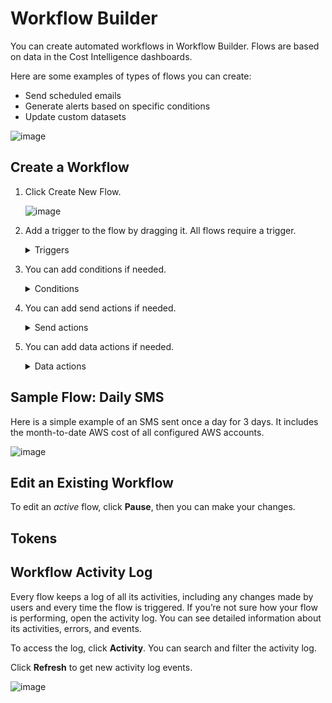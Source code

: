 # Workflow Builder
You can create automated workflows in Workflow Builder. Flows are based on data in the Cost Intelligence dashboards.

Here are some examples of types of flows you can create:
* Send scheduled emails
* Generate alerts based on specific conditions
* Update custom datasets

![image](https://github.com/spotinst/help/assets/167069628/b733cc21-b45f-4d0e-aa17-93dbd7961bf3)


## Create a Workflow
1. Click Create New Flow.

   ![image](https://github.com/spotinst/help/assets/167069628/f7736d90-90f8-475f-a4dc-631dd1ce44df)
   
3. Add a trigger to the flow by dragging it. All flows require a trigger.
    <details>
     <summary markdown="span">Triggers</summary>
      
    * **Scheduling**: the flow starts according to a set date and time, and can be set to repeat.
    * **Records Added**: the flow runs as soon as new data is received. For example, the flow starts when a new record is added to a data source, or each time a record is added by a data load process.
    * **Records Updated**: the flow starts whenever information changes in an existing dataset or a record is updated by a data load process.
    * **Webhook**: the flow is triggered from an external source using a URL. Selecting this trigger automatically generates a unique URL for the flow you are building. Click **Copy** to use this URL in your external application that triggers the flow. You can require authentication for the URL.
      > **Note**: Once a flow is saved, you cannot update this URL.

      ![image](https://github.com/spotinst/help/assets/167069628/8050da83-1ec1-47ba-94d3-c0a4f61ca6c6)

   </details>

4. You can add conditions if needed.

    <details>
     <summary markdown="span">Conditions</summary>

      Conditions can be added to any trigger to control when the trigger causes the flow to run. For example, you can add a condition to a <i>Records Added trigger</i> to define scenarios that must be met before the trigger runs. Another option is to add a condition to a <i>Scheduling</i> trigger, such as to send an alert if a metric is outside preset bounds. 

      Conditions can also be added to branch options of action components. For example, you can add a condition to the <i>One Record Found</i> branch option of a <i>Search Records</i> component to check the details of the record.

      To add a condition, drag the <i>If</i> condition and drop it below the trigger or action. Define the conditions that need to be met.

      ![image](https://github.com/spotinst/help/assets/167069628/17fcd69e-15f0-4aac-b501-cb70cd6bbc3b)

      Any actions you drag below the condition run when the condition is met. Actions dragged below the Else run when the condition is not met. For example:

      **If**

      * <i>If Field</i> allows you to specify a field that triggers the action.
      * <i>If Metric</i> allows you to specify a metric threshold that triggers the action.

      **And – Or**

     <i>And - Or</i> must be used with an <i>If</i> statement. Drag the <i>And - Or</i> into an existing <i>If</i> condition.
   
   </details>

5. You can add send actions if needed.

    <details>
     <summary markdown="span">Send actions</summary>

     * **Send to Webhook** to send data to an external webhook URL. Enter the URL and click Add Parameters to add data or tokens.
     * **Send Email** to send notifications and alerts in email. Enter a comma-delimited list of email addresses along with a subject and a message. The message body can be formatted with any of the standard options provided, including bold, italic, and underline. There are also justification and link options.
     * **Send SMS** to send notifications and alerts in text messages. Enter a mobile phone number and type a message with up to 140 characters. Any attachments you include in your message are sent as links that your recipient can click on to open the attachment in their web browser.
     * **Slack Notification** to send notifications and alerts in Slack. Configure the workspace, notification user, channels to send the notification, and the message:
       * **Workspaces** is the list of configured workspaces that you can send the notification to.
       * **Send Notification** as a Slack bot or a Slack user using Qrvey.
       * **Recipient** includes the list of all channels, users, and groups of the selected workspace that you can send the the message to. The list only includes recipients the bot or user has permissions to send to. You can select more than one recipient.
       * **Message** supports the use of tokens and basic Slack formatting using Markdown.
   
   </details>

4. You can add data actions if needed.

    <details>
     <summary markdown="span">Data actions</summary>

     <i>Record</i> functions are used for uploaded CSV datasets, while <i>Data</i> functions work with connected data sources.
     * **Search Record** to look up data based on the criteria you select. Use the branch options to perform actions based on the number of records found.
       Select the type and name of the dataset to search, then choose the fields and values you want to search for.
  
       ![image](https://github.com/spotinst/help/assets/167069628/f4502ba5-750e-43ad-89ce-14779330cb8a)
       
       Below the search box are branch options where you can place actions depending on the number of results found. You can specify different sets of actions for each of these branch options.
       The <i>Search Record</i> action loops through multiple records found individually. For example, if five records are found, the actions under the Multiple Records Found are performed five times, once for each record.
     * **Update Record** can be done once you have searched and found one or more records in your dataset. It can only be used in Search action branch options with at least one search result.
     * **Delete Record** can be done once you have searched and found one or more records in your dataset. It can only be used in <i>Search</i> action branch options with at least one search result.
     * **Insert Record** to add a new record to an existing dataset.
     * **Submit Data** to send data to a third party system using a URL. It is similar to a <i>form POST</i> in HTML.
     * **Post Data** to send data to a connected data source.
     * **Reload Data** from an existing data connection. It may take a few minutes for the reload to complete, depending on the size of your dataset and the speed of the data connection.
     * **Get Data** to search a connected data source and get results based on the field and value criteria you provided. Then, you can provide different actions for the branch options to handle the cases of one, multiple, or no records found.
     * **Update Token** to update the value of a stored token. You can update tokens by selecting their name and providing a value. To create a new token, click **Add/Manage Tokens**.
   
   </details>

## Sample Flow: Daily SMS

Here is a simple example of an SMS sent once a day for 3 days. It includes the month-to-date AWS cost of all configured AWS accounts.

![image](https://github.com/spotinst/help/assets/167069628/6c49c47f-672a-48ff-a839-3711a8f83b0b)

## Edit an Existing Workflow

To edit an <i>active</i> flow, click **Pause**, then you can make your changes.

## Tokens






## Workflow Activity Log

Every flow keeps a log of all its activities, including any changes made by users and every time the flow is triggered. If you’re not sure how your flow is performing, open the activity log. You can see detailed information about its activities, errors, and events.

To access the log, click **Activity**. You can search and filter the activity log.

Click **Refresh** to get new activity log events.

![image](https://github.com/spotinst/help/assets/167069628/4fef9e64-3011-4325-8765-d5d14812c97e)
